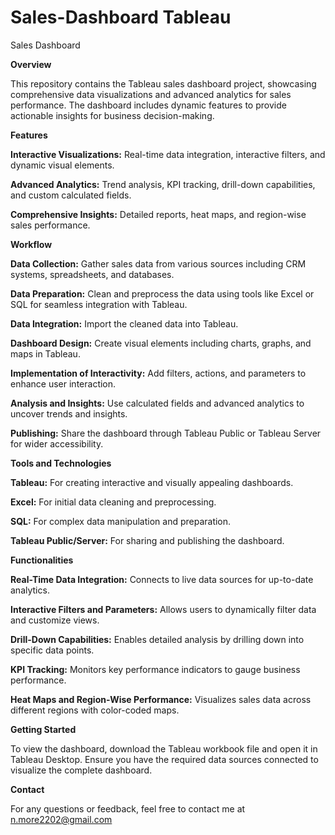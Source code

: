 # Sales-Dashboard Tableau
Sales Dashboard 

**Overview**

This repository contains the Tableau sales dashboard project, showcasing comprehensive data visualizations and advanced analytics for sales performance. The dashboard includes dynamic features to provide actionable insights for business decision-making.


**Features**

**Interactive Visualizations:** Real-time data integration, interactive filters, and dynamic visual elements.

**Advanced Analytics:** Trend analysis, KPI tracking, drill-down capabilities, and custom calculated fields.

**Comprehensive Insights:** Detailed reports, heat maps, and region-wise sales performance.


**Workflow**

**Data Collection:** Gather sales data from various sources including CRM systems, spreadsheets, and databases.

**Data Preparation:** Clean and preprocess the data using tools like Excel or SQL for seamless integration with Tableau.

**Data Integration:** Import the cleaned data into Tableau.

**Dashboard Design:** Create visual elements including charts, graphs, and maps in Tableau.

**Implementation of Interactivity:** Add filters, actions, and parameters to enhance user interaction.

**Analysis and Insights:** Use calculated fields and advanced analytics to uncover trends and insights.

**Publishing:** Share the dashboard through Tableau Public or Tableau Server for wider accessibility.


**Tools and Technologies**

**Tableau:** For creating interactive and visually appealing dashboards.

**Excel:** For initial data cleaning and preprocessing.

**SQL:** For complex data manipulation and preparation.

**Tableau Public/Server:** For sharing and publishing the dashboard.


**Functionalities**

**Real-Time Data Integration:** Connects to live data sources for up-to-date analytics.

**Interactive Filters and Parameters:** Allows users to dynamically filter data and customize views.

**Drill-Down Capabilities:** Enables detailed analysis by drilling down into specific data points.

**KPI Tracking:** Monitors key performance indicators to gauge business performance.

**Heat Maps and Region-Wise Performance:** Visualizes sales data across different regions with color-coded maps.


**Getting Started**

To view the dashboard, download the Tableau workbook file and open it in Tableau Desktop. Ensure you have the required data sources connected to visualize the complete dashboard.

**Contact**

For any questions or feedback, feel free to contact me at n.more2202@gmail.com
